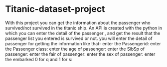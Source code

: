 # Titanic-dataset-project
With this project you can get the information about the passenger who survived/not survived in the titanic ship. An API is created with the python in which you can enter the detail of the passenger , and get the result that the passenger list you entered is survived or not.
you will enter the detail of passenger for getting the information like that- 
enter the Passengerid: 
enter the Passenger class:
enter the age of passenger:
enter the SibSp of passenger:
enter the fair of passenger:
enter the sex of passenger:
enter the embarked 0 for q and 1 for s: 
